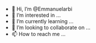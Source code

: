 - 👋 Hi, I’m @Emmanuelarbi
- 👀 I’m interested in ...
- 🌱 I’m currently learning ...
- 💞️ I’m looking to collaborate on ...
- 📫 How to reach me ...

<!---
Emmanuelarbi/Emmanuelarbi is a ✨ special ✨ repository because its `README.md` (this file) appears on your GitHub profile.
You can click the Preview link to take a look at your changes.
--->
